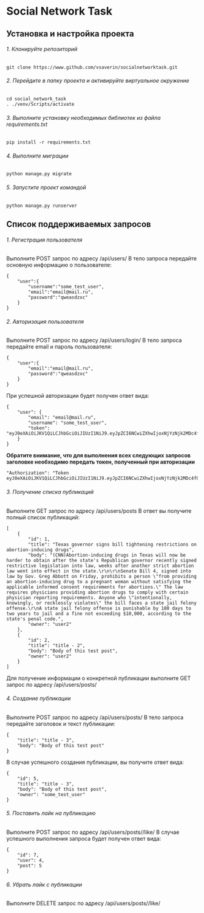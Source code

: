 # Social Network Task


## Установка и настройка проекта

###### 1. Клонируйте репозиторий
```
git clone https://www.github.com/vsaverin/socialnetworktask.git
```

###### 2. Перейдите в папку проекта и активируйте виртуальное окружение
```
cd social_network_task
. ./venv/Scripts/activate
```

###### 3. Выполните установку необходимых библиотек из файла requirements.txt
```
pip install -r requirements.txt
```

###### 4. Выполните миграции
```
python manage.py migrate
```

###### 5. Запустите проект командой
```
python manage.py runserver
```

## Список поддерживаемых запросов

###### 1. Регистрация пользователя

Выполните POST запрос по адресу /api/users/
В тело запроса передайте основную информацию о пользователе:
```
{
    "user":{
        "username":"some_test_user",
        "email":"email@mail.ru",
        "password":"qweasdzxc"
    }
}
```

###### 2. Авторизация пользователя

Выполните POST запрос по адресу /api/users/login/
В тело запроса передайте email и пароль пользователя:
```
{
    "user":{
        "email":"email@mail.ru",
        "password":"qweasdzxc"
    }
}
```

При успешной авторизации будет получен ответ вида:
```
{
    "user": {
        "email": "email@mail.ru",
        "username": "some_test_user",
        "token": "eyJ0eXAiOiJKV1QiLCJhbGciOiJIUzI1NiJ9.eyJpZCI6NCwiZXhwIjoxNjYzNjk2MDc4fQ.9QFSPdYPbzX0LruE2kpvswqaEf2XrK0UhkmBr35gfh4"
    }
}
```
**Обратите внимание, что для выполнения всех следующих запросов заголовке необходимо передать токен, полученный при авторизации**
```
"Authorization": "Token eyJ0eXAiOiJKV1QiLCJhbGciOiJIUzI1NiJ9.eyJpZCI6NCwiZXhwIjoxNjYzNjk2MDc4fQ.9QFSPdYPbzX0LruE2kpvswqaEf2XrK0UhkmBr35gfh4"
```

###### 3. Получение списка публикаций

Выполните GET запрос по адресу /api/users/posts
В ответ вы получите полный список публикаций:
```
[
    {
        "id": 1,
        "title": "Texas governor signs bill tightening restrictions on abortion-inducing drugs",
        "body": "(CNN)Abortion-inducing drugs in Texas will now be harder to obtain after the state's Republican governor recently signed restrictive legislation into law, weeks after another strict abortion law went into effect in the state.\r\n\r\nSenate Bill 4, signed into law by Gov. Greg Abbott on Friday, prohibits a person \"from providing an abortion‑inducing drug to a pregnant woman without satisfying the applicable informed consent requirements for abortions.\" The law requires physicians providing abortion drugs to comply with certain physician reporting requirements. Anyone who \"intentionally, knowingly, or recklessly violates\" the bill faces a state jail felony offense.\r\nA state jail felony offense is punishable by 180 days to two years to jail and a fine not exceeding $10,000, according to the state's penal code.",
        "owner": "user2"
    },
    {
        "id": 2,
        "title": "title - 2",
        "body": "Body of this test post",
        "owner": "user2"
    }
]
```

Для получение информации о конкретной публикации выполните GET запрос по адресу /api/users/posts/<id>

###### 4. Создание публикации

Выполните POST запрос по адресу /api/users/posts/
В тело запроса передайте заголовок и текст публикации:
```
{
    "title": "title - 3",
    "body": "Body of this test post"
}
```
В случае успешного создания публикации, вы получите ответ вида:
```
{
    "id": 5,
    "title": "title - 3",
    "body": "Body of this test post",
    "owner": "some_test_user"
}
```

###### 5. Поставить лайк на публикацию

Выполните POST запрос по адресу /api/users/posts/<id>/like/
В случае успешного выполнения запроса будет получен ответ вида:
```
{
    "id": 7,
    "user": 4,
    "post": 5
}
```

###### 6. Убрать лайк с публикации

Выполните DELETE запрос по адресу /api/users/posts/<id>/like/